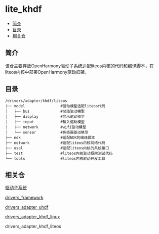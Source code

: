 # lite\_khdf<a name="ZH-CN_TOPIC_0000001078489610"></a>

-   [简介](#section11660541593)
-   [目录](#section161941989596)
-   [相关仓](#section1371113476307)

## 简介<a name="section11660541593"></a>

该仓主要存放OpenHarmony驱动子系统适配liteos内核的代码和编译脚本，在liteos内核中部署OpenHarmony驱动框架。

## 目录<a name="section161941989596"></a>

```
/drivers/adapter/khdf/liteos
├── model                #驱动模型适配liteos代码
│   ├── bus              #总线驱动模型
│   ├── display          #显示驱动模型
│   ├── input            #输入驱动模型
│   ├── network          #wifi驱动模型
│   └── sensor           #传感器驱动模型
├── ndk                  #适配NDK的编译脚本
├── network              #适配liteos内核网络代码
├── osal                 #适配liteos内核的系统接口
├── test                 #liteos内核驱动框架测试代码
└── tools                #liteos内核驱动开发工具
```

## 相关仓<a name="section1371113476307"></a>

[驱动子系统](https://gitee.com/openharmony/docs/blob/master/zh-cn/readme/%E9%A9%B1%E5%8A%A8%E5%AD%90%E7%B3%BB%E7%BB%9F.md)

[drivers\_framework](https://gitee.com/openharmony/drivers_framework/blob/master/README_zh.md)

[drivers\_adapter\_uhdf](https://gitee.com/openharmony/drivers_adapter_uhdf/blob/master/README_zh.md)

[drivers\_adapter\_khdf\_linux](https://gitee.com/openharmony/drivers_adapter_khdf_linux/blob/master/README_zh.md)

drivers\_adapter\_khdf\_liteos
